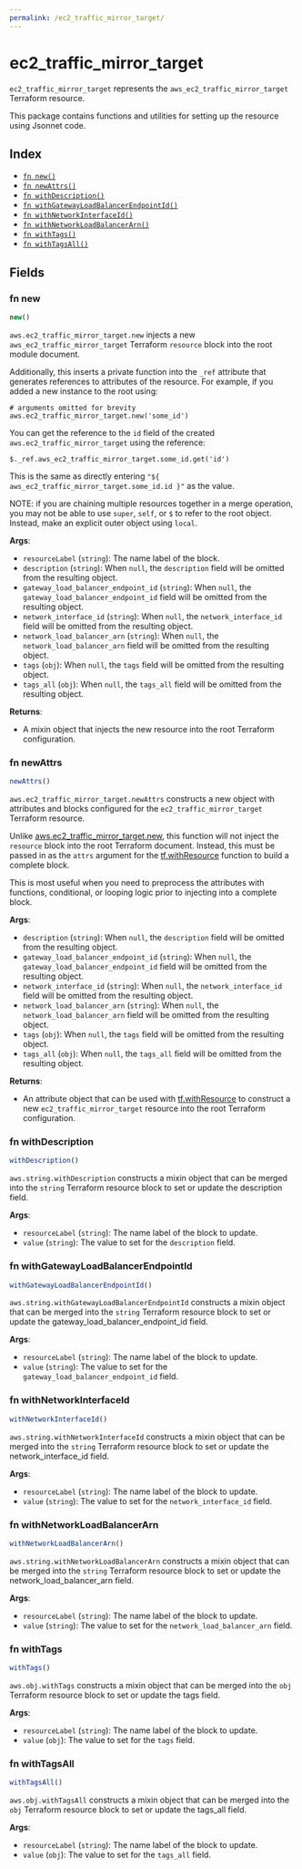 ```yaml
---
permalink: /ec2_traffic_mirror_target/
---
```


# ec2_traffic_mirror_target

`ec2_traffic_mirror_target` represents the `aws_ec2_traffic_mirror_target` Terraform resource.



This package contains functions and utilities for setting up the resource using Jsonnet code.


## Index

* [`fn new()`](#fn-new)
* [`fn newAttrs()`](#fn-newattrs)
* [`fn withDescription()`](#fn-withdescription)
* [`fn withGatewayLoadBalancerEndpointId()`](#fn-withgatewayloadbalancerendpointid)
* [`fn withNetworkInterfaceId()`](#fn-withnetworkinterfaceid)
* [`fn withNetworkLoadBalancerArn()`](#fn-withnetworkloadbalancerarn)
* [`fn withTags()`](#fn-withtags)
* [`fn withTagsAll()`](#fn-withtagsall)

## Fields

### fn new

```ts
new()
```


`aws.ec2_traffic_mirror_target.new` injects a new `aws_ec2_traffic_mirror_target` Terraform `resource`
block into the root module document.

Additionally, this inserts a private function into the `_ref` attribute that generates references to attributes of the
resource. For example, if you added a new instance to the root using:

    # arguments omitted for brevity
    aws.ec2_traffic_mirror_target.new('some_id')

You can get the reference to the `id` field of the created `aws.ec2_traffic_mirror_target` using the reference:

    $._ref.aws_ec2_traffic_mirror_target.some_id.get('id')

This is the same as directly entering `"${ aws_ec2_traffic_mirror_target.some_id.id }"` as the value.

NOTE: if you are chaining multiple resources together in a merge operation, you may not be able to use `super`, `self`,
or `$` to refer to the root object. Instead, make an explicit outer object using `local`.

**Args**:
  - `resourceLabel` (`string`): The name label of the block.
  - `description` (`string`):  When `null`, the `description` field will be omitted from the resulting object.
  - `gateway_load_balancer_endpoint_id` (`string`):  When `null`, the `gateway_load_balancer_endpoint_id` field will be omitted from the resulting object.
  - `network_interface_id` (`string`):  When `null`, the `network_interface_id` field will be omitted from the resulting object.
  - `network_load_balancer_arn` (`string`):  When `null`, the `network_load_balancer_arn` field will be omitted from the resulting object.
  - `tags` (`obj`):  When `null`, the `tags` field will be omitted from the resulting object.
  - `tags_all` (`obj`):  When `null`, the `tags_all` field will be omitted from the resulting object.

**Returns**:
- A mixin object that injects the new resource into the root Terraform configuration.


### fn newAttrs

```ts
newAttrs()
```


`aws.ec2_traffic_mirror_target.newAttrs` constructs a new object with attributes and blocks configured for the `ec2_traffic_mirror_target`
Terraform resource.

Unlike [aws.ec2_traffic_mirror_target.new](#fn-new), this function will not inject the `resource`
block into the root Terraform document. Instead, this must be passed in as the `attrs` argument for the
[tf.withResource](https://github.com/tf-libsonnet/core/tree/main/docs#fn-withresource) function to build a complete block.

This is most useful when you need to preprocess the attributes with functions, conditional, or looping logic prior to
injecting into a complete block.

**Args**:
  - `description` (`string`):  When `null`, the `description` field will be omitted from the resulting object.
  - `gateway_load_balancer_endpoint_id` (`string`):  When `null`, the `gateway_load_balancer_endpoint_id` field will be omitted from the resulting object.
  - `network_interface_id` (`string`):  When `null`, the `network_interface_id` field will be omitted from the resulting object.
  - `network_load_balancer_arn` (`string`):  When `null`, the `network_load_balancer_arn` field will be omitted from the resulting object.
  - `tags` (`obj`):  When `null`, the `tags` field will be omitted from the resulting object.
  - `tags_all` (`obj`):  When `null`, the `tags_all` field will be omitted from the resulting object.

**Returns**:
  - An attribute object that can be used with [tf.withResource](https://github.com/tf-libsonnet/core/tree/main/docs#fn-withresource) to construct a new `ec2_traffic_mirror_target` resource into the root Terraform configuration.


### fn withDescription

```ts
withDescription()
```

`aws.string.withDescription` constructs a mixin object that can be merged into the `string`
Terraform resource block to set or update the description field.



**Args**:
  - `resourceLabel` (`string`): The name label of the block to update.
  - `value` (`string`): The value to set for the `description` field.


### fn withGatewayLoadBalancerEndpointId

```ts
withGatewayLoadBalancerEndpointId()
```

`aws.string.withGatewayLoadBalancerEndpointId` constructs a mixin object that can be merged into the `string`
Terraform resource block to set or update the gateway_load_balancer_endpoint_id field.



**Args**:
  - `resourceLabel` (`string`): The name label of the block to update.
  - `value` (`string`): The value to set for the `gateway_load_balancer_endpoint_id` field.


### fn withNetworkInterfaceId

```ts
withNetworkInterfaceId()
```

`aws.string.withNetworkInterfaceId` constructs a mixin object that can be merged into the `string`
Terraform resource block to set or update the network_interface_id field.



**Args**:
  - `resourceLabel` (`string`): The name label of the block to update.
  - `value` (`string`): The value to set for the `network_interface_id` field.


### fn withNetworkLoadBalancerArn

```ts
withNetworkLoadBalancerArn()
```

`aws.string.withNetworkLoadBalancerArn` constructs a mixin object that can be merged into the `string`
Terraform resource block to set or update the network_load_balancer_arn field.



**Args**:
  - `resourceLabel` (`string`): The name label of the block to update.
  - `value` (`string`): The value to set for the `network_load_balancer_arn` field.


### fn withTags

```ts
withTags()
```

`aws.obj.withTags` constructs a mixin object that can be merged into the `obj`
Terraform resource block to set or update the tags field.



**Args**:
  - `resourceLabel` (`string`): The name label of the block to update.
  - `value` (`obj`): The value to set for the `tags` field.


### fn withTagsAll

```ts
withTagsAll()
```

`aws.obj.withTagsAll` constructs a mixin object that can be merged into the `obj`
Terraform resource block to set or update the tags_all field.



**Args**:
  - `resourceLabel` (`string`): The name label of the block to update.
  - `value` (`obj`): The value to set for the `tags_all` field.
